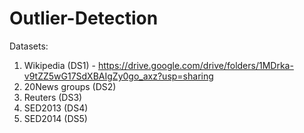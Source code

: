 # Outlier-Detection
Datasets:
  1. Wikipedia (DS1) - https://drive.google.com/drive/folders/1MDrka-v9tZZ5wG17SdXBAIgZy0go_axz?usp=sharing
  2. 20News groups (DS2)
  3. Reuters (DS3) 
  4. SED2013 (DS4) 
  5. SED2014 (DS5) 
